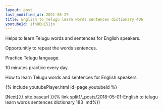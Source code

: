 ```yaml
---
layout: post
last_modified_at: 2021-03-29
title: English to Telugu learn words sentences dictionary 406 
youtubeId: 1fnDBuE5Ijo
---
```

 
 
Helps to learn Telugu words and sentences for English speakers.

Opportunitiy to repeat the words sentences. 

Practice Telugu language. 
 
10 minutes practice every day. 
 
How to learn Telugu words and sentences for English speakers 
 
{% include youtubePlayer.html id=page.youtubeId %}
 
 
[Next]({{ site.baseurl }}{% link  split1/_posts/2018-05-01-English to telugu learn words sentences dictionary 183 .md%})
 
